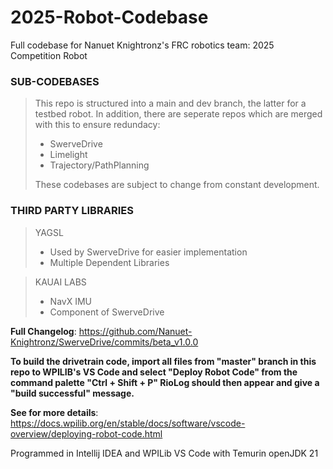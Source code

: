 # 2025-Robot-Codebase
Full codebase for Nanuet Knightronz's FRC robotics team: 2025 Competition Robot

### **SUB-CODEBASES**

> This repo is structured into a main and dev branch, the latter for a testbed robot. In addition, there are seperate repos which are merged with this to ensure redundacy:
> 
>  - SwerveDrive
>  - Limelight
>  - Trajectory/PathPlanning
> 
> These codebases are subject to change from constant development.
>

### **THIRD PARTY LIBRARIES**

> YAGSL
>  - Used by SwerveDrive for easier implementation
>  - Multiple Dependent Libraries

> KAUAI LABS
>  - NavX IMU
>  - Component of SwerveDrive


**Full Changelog**: https://github.com/Nanuet-Knightronz/SwerveDrive/commits/beta_v1.0.0

**To build the drivetrain code, import all files from "master" branch in this repo to WPILIB's VS Code
 and select "Deploy Robot Code" from the command palette "Ctrl + Shift + P" RioLog should then appear and give a "build successful" message.**

**See for more details**: https://docs.wpilib.org/en/stable/docs/software/vscode-overview/deploying-robot-code.html

Programmed in Intellij IDEA and WPILib VS Code with Temurin openJDK 21


